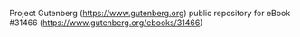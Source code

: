 Project Gutenberg (https://www.gutenberg.org) public repository for eBook #31466 (https://www.gutenberg.org/ebooks/31466)
